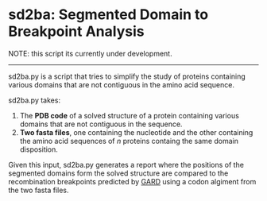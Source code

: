 # sd2ba: Segmented Domain to Breakpoint Analysis

NOTE: this script its currently under development.

---

sd2ba.py is a script that tries to simplify the study of proteins containing various domains that are not contiguous in the amino acid sequence. 

sd2ba.py takes:

1. The **PDB code** of a solved structure of a protein containing various domains that are not contiguous in the sequence. 
2. **Two fasta files**, one containing the nucleotide and the other containing
   the amino acid sequences of *n* proteins containg the same domain
   disposition.

Given this input, sd2ba.py generates a report where the positions of the segmented domains form the solved structure are compared to the recombination breakpoints predicted by [GARD](<https://doi.org/10.1093/bioinformatics/btl474>) using a codon algiment from the two fasta files.

